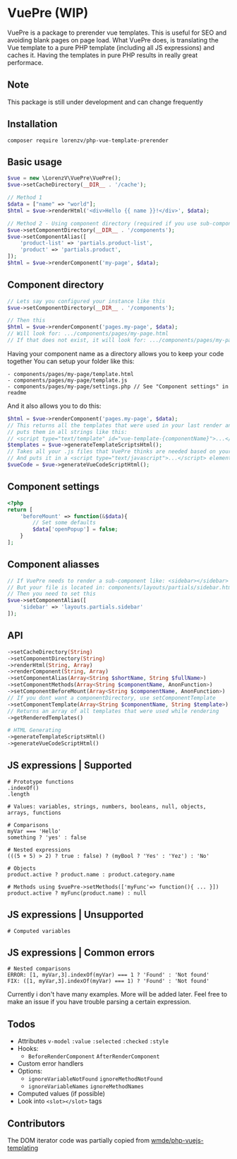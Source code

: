
# VuePre (WIP)
VuePre is a package to prerender vue templates. This is useful for SEO and avoiding blank pages on page load. What VuePre does, is translating the Vue template to a pure PHP template (including all JS expressions) and caches it. Having the templates in pure PHP results in really great performace. 

## Note

This package is still under development and can change frequently

## Installation
```
composer require lorenzv/php-vue-template-prerender
```

## Basic usage

```php 
$vue = new \LorenzV\VuePre\VuePre();
$vue->setCacheDirectory(__DIR__ . '/cache');

// Method 1
$data = ["name" => "world"];
$html = $vue->renderHtml('<div>Hello {{ name }}!</div>', $data);

// Method 2 - Using component directory (required if you use sub-components)
$vue->setComponentDirectory(__DIR__ . '/components');
$vue->setComponentAlias([
    'product-list' => 'partials.product-list',
    'product' => 'partials.product',
]);
$html = $vue->renderComponent('my-page', $data);
```

## Component directory

```php
// Lets say you configured your instance like this
$vue->setComponentDirectory(__DIR__ . '/components');

// Then this
$html = $vue->renderComponent('pages.my-page', $data);
// Will look for: .../components/pages/my-page.html
// If that does not exist, it will look for: .../components/pages/my-page/template.html

```
Having your component name as a directory allows you to keep your code together
You can setup your folder like this:
```
- components/pages/my-page/template.html
- components/pages/my-page/template.js
- components/pages/my-page/settings.php // See "Component settings" in readme
```
And it also allows you to do this:
```php
$html = $vue->renderComponent('pages.my-page', $data);
// This returns all the templates that were used in your last render and 
// puts them in all strings like this:
// <script type="text/template" id="vue-template-{componentName}">...</script>
$templates = $vue->generateTemplateScriptsHtml();
// Takes all your .js files that VuePre thinks are needed based on your last render
// And puts it in a <script type="text/javascript">...</script> element
$vueCode = $vue->generateVueCodeScriptHtml();
```
## Component settings

```php
<?php
return [
	'beforeMount' => function(&$data){
		// Set some defaults
		$data['openPopup'] = false;
	}
];
```
## Component aliasses

```php
// If VuePre needs to render a sub-component like: <sidebar></sidebar>
// But your file is located in: components/layouts/partials/sidebar.html
// Then you need to set this
$vue->setComponentAlias([
	'sidebar' => 'layouts.partials.sidebar'
]);
```

## API

```php
->setCacheDirectory(String)
->setComponentDirectory(String)
->renderHtml(String, Array)
->renderComponent(String, Array)
->setComponentAlias(Array<String $shortName, String $fullName>)
->setComponentMethods(Array<String $componentName, AnonFunction>)
->setComponentBeforeMount(Array<String $componentName, AnonFunction>)
// If you dont want a componentDirectory, use setComponentTemplate
->setComponentTemplate(Array<String $componentName, String $template>) 
// Returns an array of all templates that were used while rendering
->getRenderedTemplates() 

# HTML Generating
->generateTemplateScriptsHtml()
->generateVueCodeScriptHtml()
```


## JS expressions | Supported

```
# Prototype functions
.indexOf()
.length

# Values: variables, strings, numbers, booleans, null, objects, arrays, functions

# Comparisons
myVar === 'Hello'
something ? 'yes' : false

# Nested expressions
(((5 + 5) > 2) ? true : false) ? (myBool ? 'Yes' : 'Yez') : 'No'

# Objects
product.active ? product.name : product.category.name

# Methods using $vuePre->setMethods(['myFunc'=> function(){ ... }])
product.active ? myFunc(product.name) : null
```
## JS expressions | Unsupported

```
# Computed variables
```

## JS expressions | Common errors

```
# Nested comparisons
ERROR: [1, myVar,3].indexOf(myVar) === 1 ? 'Found' : 'Not found'
FIX: ([1, myVar,3].indexOf(myVar) === 1) ? 'Found' : 'Not found'
```
Currently i don't have many examples. More will be added later. Feel free to make an issue if you have trouble parsing a certain expression.


## Todos

- Attributes `v-model` `:value` `:selected` `:checked` `:style`
- Hooks: 
	- `BeforeRenderComponent` `AfterRenderComponent`
- Custom error handlers
- Options: 
	- `ignoreVariableNotFound` `ignoreMethodNotFound`
	- `ignoreVariableNames` `ignoreMethodNames`
- Computed values (if possible)
- Look into `<slot></slot>` tags

## Contributors

The DOM iterator code was partially copied from [wmde/php-vuejs-templating](https://github.com/wmde/php-vuejs-templating)

